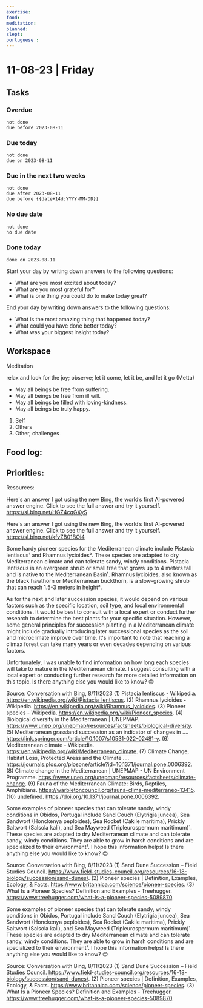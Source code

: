 ```yaml
---
exercise: 
food:
meditation:
planned:
slept:
portuguese :
---
```


# 11-08-23 | Friday

## Tasks
### Overdue
```tasks
not done
due before 2023-08-11
```

### Due today
```tasks
not done
due on 2023-08-11
```

### Due in the next two weeks
```tasks
not done
due after 2023-08-11
due before {{date+14d:YYYY-MM-DD}}
```

### No due date
```tasks
not done
no due date
```

### Done today
```tasks
done on 2023-08-11
```


Start your day by writing down answers to the following questions:

- What are you most excited about today? 
- What are you most grateful for? 
- What is one thing you could do to make today great?  

End your day by writing down answers to the following questions: 

- What is the most amazing thing that happened today? 
- What could you have done better today? 
- What was your biggest insight today?

## Workspace

Meditation 

relax and look for the joy; observe; let it come, let it be, and let it go
(Metta)
-   May all beings be free from suffering.
-   May all beings be free from ill will.
-   May all beings be filled with loving-kindness.
-   May all beings be truly happy.

1. Self
2. Others
3. Other, challenges

Food log:
- 

Priorities:
- 

Resources:

Here's an answer I got using the new Bing, the world’s first AI-powered answer engine. Click to see the full answer and try it yourself. https://sl.bing.net/HGZ4cqGXyS

Here's an answer I got using the new Bing, the world’s first AI-powered answer engine. Click to see the full answer and try it yourself. https://sl.bing.net/kfvZB01BOi4

Some hardy pioneer species for the Mediterranean climate include Pistacia lentiscus¹ and Rhamnus lycioides². These species are adapted to dry Mediterranean climate and can tolerate sandy, windy conditions. Pistacia lentiscus is an evergreen shrub or small tree that grows up to 4 meters tall and is native to the Mediterranean Basin¹. Rhamnus lycioides, also known as the black hawthorn or Mediterranean buckthorn, is a slow-growing shrub that can reach 1.5-3 meters in height².

As for the next and later succession species, it would depend on various factors such as the specific location, soil type, and local environmental conditions. It would be best to consult with a local expert or conduct further research to determine the best plants for your specific situation. However, some general principles for succession planting in a Mediterranean climate might include gradually introducing later successional species as the soil and microclimate improve over time. It's important to note that reaching a climax forest can take many years or even decades depending on various factors.

Unfortunately, I was unable to find information on how long each species will take to mature in the Mediterranean climate. I suggest consulting with a local expert or conducting further research for more detailed information on this topic. Is there anything else you would like to know? 😊

Source: Conversation with Bing, 8/11/2023
(1) Pistacia lentiscus - Wikipedia. https://en.wikipedia.org/wiki/Pistacia_lentiscus.
(2) Rhamnus lycioides - Wikipedia. https://en.wikipedia.org/wiki/Rhamnus_lycioides.
(3) Pioneer species - Wikipedia. https://en.wikipedia.org/wiki/Pioneer_species.
(4) Biological diversity in the Mediterranean | UNEPMAP. https://www.unep.org/unepmap/resources/factsheets/biological-diversity.
(5) Mediterranean grassland succession as an indicator of changes in .... https://link.springer.com/article/10.1007/s10531-022-02481-y.
(6) Mediterranean climate - Wikipedia. https://en.wikipedia.org/wiki/Mediterranean_climate.
(7) Climate Change, Habitat Loss, Protected Areas and the Climate .... https://journals.plos.org/plosone/article?id=10.1371/journal.pone.0006392.
(8) Climate change in the Mediterranean | UNEPMAP - UN Environment Programme. https://www.unep.org/unepmap/resources/factsheets/climate-change.
(9) Fauna of the Mediterranean Climate: Birds, Reptiles, Amphibians. https://warbletoncouncil.org/fauna-clima-mediterraneo-13415.
(10) undefined. https://doi.org/10.1371/journal.pone.0006392.


Some examples of pioneer species that can tolerate sandy, windy conditions in Obidos, Portugal include Sand Couch (Elytrigia juncea), Sea Sandwort (Honckenya peploides), Sea Rocket (Cakile maritima), Prickly Saltwort (Salsola kali), and Sea Mayweed (Tripleurospermum maritimum)¹. These species are adapted to dry Mediterranean climate and can tolerate sandy, windy conditions. They are able to grow in harsh conditions and are specialized to their environment¹. I hope this information helps! Is there anything else you would like to know? 😊

Source: Conversation with Bing, 8/11/2023
(1) Sand Dune Succession – Field Studies Council. https://www.field-studies-council.org/resources/16-18-biology/succession/sand-dunes/.
(2) Pioneer species | Definition, Examples, Ecology, & Facts. https://www.britannica.com/science/pioneer-species.
(3) What Is a Pioneer Species? Definition and Examples - Treehugger. https://www.treehugger.com/what-is-a-pioneer-species-5089870.

Some examples of pioneer species that can tolerate sandy, windy conditions in Obidos, Portugal include Sand Couch (Elytrigia juncea), Sea Sandwort (Honckenya peploides), Sea Rocket (Cakile maritima), Prickly Saltwort (Salsola kali), and Sea Mayweed (Tripleurospermum maritimum)¹. These species are adapted to dry Mediterranean climate and can tolerate sandy, windy conditions. They are able to grow in harsh conditions and are specialized to their environment¹. I hope this information helps! Is there anything else you would like to know? 😊

Source: Conversation with Bing, 8/11/2023
(1) Sand Dune Succession – Field Studies Council. https://www.field-studies-council.org/resources/16-18-biology/succession/sand-dunes/.
(2) Pioneer species | Definition, Examples, Ecology, & Facts. https://www.britannica.com/science/pioneer-species.
(3) What Is a Pioneer Species? Definition and Examples - Treehugger. https://www.treehugger.com/what-is-a-pioneer-species-5089870.